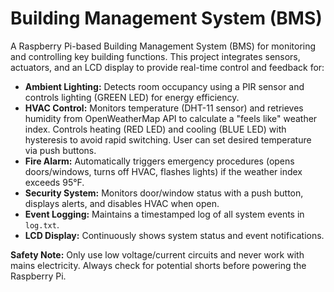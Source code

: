 # Building Management System (BMS)

A Raspberry Pi-based Building Management System (BMS) for monitoring and controlling key building functions. This project integrates sensors, actuators, and an LCD display to provide real-time control and feedback for:

- **Ambient Lighting:** Detects room occupancy using a PIR sensor and controls lighting (GREEN LED) for energy efficiency.
- **HVAC Control:** Monitors temperature (DHT-11 sensor) and retrieves humidity from OpenWeatherMap API to calculate a "feels like" weather index. Controls heating (RED LED) and cooling (BLUE LED) with hysteresis to avoid rapid switching. User can set desired temperature via push buttons.
- **Fire Alarm:** Automatically triggers emergency procedures (opens doors/windows, turns off HVAC, flashes lights) if the weather index exceeds 95°F.
- **Security System:** Monitors door/window status with a push button, displays alerts, and disables HVAC when open.
- **Event Logging:** Maintains a timestamped log of all system events in `log.txt`.
- **LCD Display:** Continuously shows system status and event notifications.

**Safety Note:** Only use low voltage/current circuits and never work with mains electricity. Always check for potential shorts before powering the Raspberry Pi.
